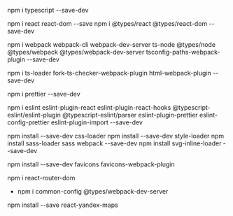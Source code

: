 npm i typescript --save-dev

npm i react react-dom --save
npm i @types/react @types/react-dom --save-dev

npm i webpack webpack-cli webpack-dev-server ts-node @types/node @types/webpack @types/webpack-dev-server tsconfig-paths-webpack-plugin --save-dev

npm i ts-loader fork-ts-checker-webpack-plugin html-webpack-plugin --save-dev

npm i prettier --save-dev

npm i eslint eslint-plugin-react eslint-plugin-react-hooks @typescript-eslint/eslint-plugin @typescript-eslint/parser eslint-plugin-prettier eslint-config-prettier eslint-plugin-import --save-dev

npm install --save-dev css-loader 
npm install --save-dev style-loader
npm install sass-loader sass webpack --save-dev
npm install svg-inline-loader --save-dev

npm install --save-dev favicons favicons-webpack-plugin


npm i react-router-dom
- npm i common-config
@types/webpack-dev-server

npm install --save react-yandex-maps